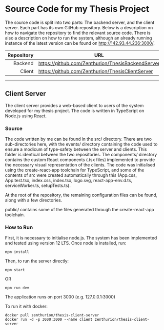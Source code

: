 # Source Code for my Thesis Project

The source code is split into two parts: The backend server, and the client server. Each part has its own GitHub repository. Below is a description on how to navigate the repository to find the relevant source code. There is also a description on how to run the system, although an already running instance of the latest version can be found on http://142.93.44.236:3000/.

| Repository | URL                                               |
| ---------: | ------------------------------------------------- |
|    Backend | https://github.com/Zenthurion/ThesisBackendServer |
|     Client | https://github.com/Zenthurion/ThesisClientServer  |

---

## Client Server

The client server provides a web-based client to users of the system developed for my thesis project. The code is written in TypeScript on Node.js using React.

### Source

The code written by me can be found in the src/ directory. There are two sub-directories here, with the events/ directory containing the code used to ensure a modicum of type-safety between the server and clients. This folder is identical between the two repositories. The components/ directory contains the custom React components (.tsx files) implemented to provide the necessary visual representation of the clients. The code was initialised using the create-react-app toolchain for TypeScript, and some of the contents of src were created automatically through this (App.css, App.test.tsx, index.css, index.tsx, logo.svg, react-app-env.d.ts, serviceWorker.ts, setupTests.ts).

At the root of the repository, the remaining configuration files can be found, along with a few directories.

public/ contains some of the files generated through the create-react-app toolchain.

### How to Run

First, it is necessary to initialise node.js. The system has been implemented and tested using version 12 LTS. Once node is installed, run:

```
npm install
```

Then, to run the server directly:

```
npm start
```

OR

```
npm run dev
```

The application runs on port 3000 (e.g. 127.0.0.1:3000)

To run it with docker:

```docker
docker pull zenthurion/thesis-client-server
docker run -d -p 3000:3000 --name client zenthurion/thesis-client-server
```
